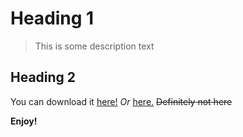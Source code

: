 # Heading 1

> This is some description text


## Heading 2

You can download it [here!](link.html)
*Or* [here.](link2.html)
~~Definitely not here~~

**Enjoy!**